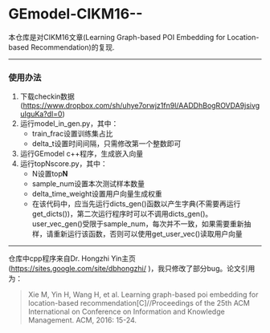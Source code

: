 # GEmodel-CIKM16--
本仓库是对CIKM16文章(Learning Graph-based POI Embedding for Location-based Recommendation)的复现.

---

### 使用办法

1. 下载checkin数据(https://www.dropbox.com/sh/uhye7orwjz1fn9l/AADDhBogROVDA9jsivguIguKa?dl=0)
2. 运行model_in_gen.py，其中：
   - train_frac设置训练集占比
   - delta_t设置时间间隔，只需修改第一个整数即可
3. 运行GEmodel c++程序，生成嵌入向量
4. 运行topNscore.py，其中：
   - N设置top**N**
   - sample_num设置本次测试样本数量
   - delta_time_weight设置用户向量生成权重
   - 在该代码中，应当先运行dicts_gen()函数以产生字典(不需要再运行get_dicts())，第二次运行程序时可以不调用dicts_gen()。user_vec_gen()受限于sample_num，每次并不一致，如果需要重新抽样，请重新运行该函数，否则可以使用get_user_vec()读取用户向量

---

仓库中cpp程序来自Dr. Hongzhi Yin主页(https://sites.google.com/site/dbhongzhi/ )，我只修改了部分bug。论文引用为：

> Xie M, Yin H, Wang H, et al. Learning graph-based poi embedding for location-based recommendation[C]//Proceedings of the 25th ACM International on Conference on Information and Knowledge Management. ACM, 2016: 15-24.